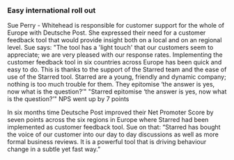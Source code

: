 ### Easy international roll out

Sue Perry - Whitehead is responsible for customer support for the whole of Europe with Deutsche Post. She expressed their need for a customer feedback tool that would provide insight both on a local and on an regional level. Sue says: "The tool has a 'light touch' that our customers seem to appreciate; we are very pleased with our response rates. Implementing the customer feedback tool in six countries across Europe has been quick and easy to do. This is thanks to the support of the Starred team and the ease of use of the Starred tool. Starred are a young, friendly and dynamic company; nothing is too much trouble for them. They epitomise ‘the answer is yes, now what is the question?’"
"Starred epitomise ‘the answer is yes, now what is the question?’"
NPS went up by 7 points

In six months time Deutsche Post improved their Net Promoter Score by seven points across the six regions in Europe where Starred had been implemented as customer feedback tool. Sue on that: “Starred has bought the voice of our customer into our day to day discussions as well as more formal business reviews. It is a powerful tool that is driving behaviour change in a subtle yet fast way.”
